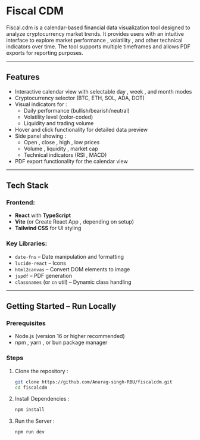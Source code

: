 # Fiscal CDM

Fiscal.cdm is a calendar-based financial data visualization tool designed to analyze cryptocurrency market trends. It provides users with an intuitive interface to explore market performance , volatility , and other technical indicators over time. The tool supports multiple timeframes and allows PDF exports for reporting purposes.

---

## Features

- Interactive calendar view with selectable day , week , and month modes
- Cryptocurrency selector (BTC, ETH, SOL, ADA, DOT)
- Visual indicators for :
  - Daily performance (bullish/bearish/neutral)
  - Volatility level (color-coded)
  - Liquidity and trading volume
- Hover and click functionality for detailed data preview
- Side panel showing :
  - Open , close , high , low prices
  - Volume , liquidity , market cap
  - Technical indicators (RSI , MACD)
- PDF export functionality for the calendar view

---

## Tech Stack

### Frontend:
- **React** with **TypeScript**
- **Vite** (or Create React App , depending on setup)
- **Tailwind CSS** for UI styling

### Key Libraries:
- `date-fns` – Date manipulation and formatting
- `lucide-react` – Icons
- `html2canvas` – Convert DOM elements to image
- `jspdf` – PDF generation
- `classnames` (or `cn` util) – Dynamic class handling

---

## Getting Started – Run Locally

### Prerequisites
- Node.js (version 16 or higher recommended)
- npm , yarn , or bun package manager

### Steps

1. Clone the repository :
   ```bash
   git clone https://github.com/Anurag-singh-RBU/fiscalcdm.git
   cd fiscalcdm

2. Install Dependencies :
   ```bash
   npm install

3. Run the Server :
   ```bash
   npm run dev
  

